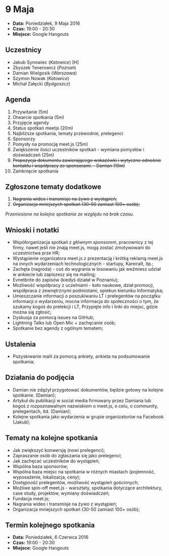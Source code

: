 # 9 Maja

* **Data:** Poniedziałek, 9 Maja 2016
* **Czas:** 19:00 - 20:30
* **Miejsce:** Google Hangouts

## Uczestnicy

* Jakub Synowiec (*Katowice*) [H]
* Zbyszek Tenerowicz (*Poznań*)
* Damian Wielgosik (*Warszawa*)
* Szymon Nowak (*Katowice*)
* Michał Załęcki (*Bydgoszcz*)

## Agenda
1. Przywitanie (5m)
2. Otwarcie spotkania (5m)
  1. Przyjęcie agendy
3. Status spotkań meetjs (20m)
  1. Najbliższe spotkania, tematy przewodnie, prelegenci
  2. Sponsorzy
4. Pomysły na promocję meet.js (25m)
5. Zwiększenie ilości uczestników spotkań - wymiana pomysłów i doświadczeń (25m)
6. ~~Propozycja dokumentu zawierającego wskazówki i wytyczne odnośnie kontaktu i współpracy ze sponsorami. - Damian (10m)~~
7. Zamknięcie spotkania

## Zgłoszone tematy dodatkowe
1. ~~Nagrania wideo i transmisje na żywo z wystąpień;~~
2. ~~Organizacja mniejszych spotkań (30-50 zamiast 100+ osób);~~

*Przeniesione na kolejne spotkanie ze względu na brak czasu.*

## Wnioski i notatki
* Współorganizacja spotkań z *głównym sponsorem*, pracownicy z tej firmy, nawet jeśli nie znają meet.js, mogą zostać zmotywowani do uczestnictwa prze HR;
* Wystąpienie organizatora meet.js z prezentacją i krótką reklamą meet.js na innych wydarzeniach technologicznych - startupy, KareiraIt, itp.;
* Zachęta (nagroda) - coś do wygrania w losowaniu jak weźmiesz udział w ankiecie lub zapiszesz się na mailing;
* Evnetbrite do zapisów (kiedyś działał w Poznaniu);
* Możliwość współpracy z uczelniami - koło naukowe, dział promocji, współpraca z zewnętrznymi podmiotami, opiekun kierunku Informatyka;
* Umieszczanie informacji o poszukiwaniu LT i prelegentów na początku informacji o wydarzeniu, mocna informacja do społeczności o tym, że szukamy kogoś do prelekcji i LT, Przypięte info i linki do miejsc, gdzie można się zgłosić;
* Dyskusja za pomocą issues na GitHub;
* Lightning Talks lub Open Mic + zachęcanie osób;
* Spotkanie bez agendy z ogólnym tematem;

## Ustalenia
* Pozyskiwanie maili za pomocą ankiety, ankieta na podsumowanie spotkania;

## Działania do podjęcia
* Damian nie zdążył przygotować dokumentów, będzie gotowy na kolejne spotkanie. (Damian);
* Artykuł do publikacji w social media firmowany przez Damiana lub kogoś z rozpoznawalnym nazwiskiem o meet.js, o celu, o community, prelegentach, itd. (Damian);
* Kolejne spotkania jako wydarzenia w grupie organizatorów na Facebook (Jakub);

## Tematy na kolejne spotkania
* Jak zwiększyć konwersję (nowi prelegenci);
* Zapraszanie osób do zgłaszania się jako prelegenci;
* Jak zachęcać uczestników do wystąpień;
* Wspólna baza sponsorów;
* Wspólna baza miejsc na spotkania w różnych miastach (pojemność, wyposażenie, lokalizacja, ceny);
* Dostępność prelegentów, możliwość wystąpień gościnnych;
* Możliwe spin-off meet.js - warsztaty, spotkania dotyczące architektury, case study, projektów, wymiany doświadczeń;
* Fundacja meet.js;
* Nagrania wideo i transmisje na żywo z wystąpień;
* Organizacja mniejszych spotkań (30-50 zamiast 100+ osób);

## Termin kolejnego spotkania

* **Data:** Poniedziałek, 6 Czerwca 2016
* **Czas:** 19:00 - 20:30
* **Miejsce:** Google Hangouts
